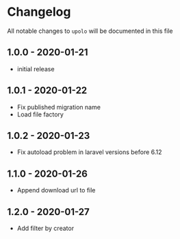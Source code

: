 # Changelog

All notable changes to `upolo` will be documented in this file

## 1.0.0 - 2020-01-21

- initial release

## 1.0.1 - 2020-01-22

- Fix published migration name
- Load file factory

## 1.0.2 - 2020-01-23

- Fix autoload problem in laravel versions before 6.12

## 1.1.0 - 2020-01-26

- Append download url to file

## 1.2.0 - 2020-01-27

- Add filter by creator
